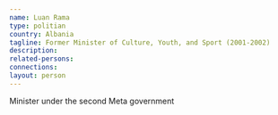 ```yaml
---
name: Luan Rama
type: politian
country: Albania
tagline: Former Minister of Culture, Youth, and Sport (2001-2002)
description:
related-persons:
connections:
layout: person
---
```

Minister under the second Meta government
